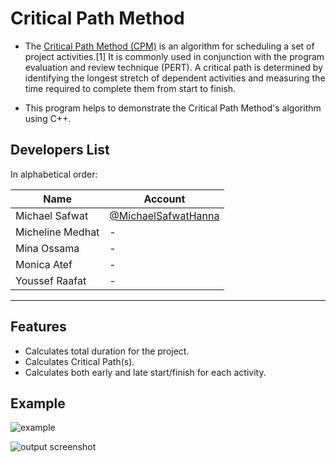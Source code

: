 # Critical Path Method

- The [Critical Path Method (CPM)](https://en.wikipedia.org/wiki/Critical_path_method) is an algorithm for scheduling a set of project activities.[1] It is commonly used in conjunction with the program evaluation and review technique (PERT). A critical path is determined by identifying the longest stretch of dependent activities and measuring the time required to complete them from start to finish.

- This program helps to demonstrate the Critical Path Method's algorithm using C++.

## Developers List

In alphabetical order:

| Name             | Account                                                      |
| ---------------- | ------------------------------------------------------------ |
| Michael Safwat   | [@MichaelSafwatHanna](https://github.com/MichaelSafwatHanna) |
| Micheline Medhat | -                                                            |
| Mina Ossama      | -                                                            |
| Monica Atef      | -                                                            |
| Youssef Raafat   | -                                                            |

---

## Features

- Calculates total duration for the project.
- Calculates Critical Path(s).
- Calculates both early and late start/finish for each activity.

## Example

![example](https://user-images.githubusercontent.com/41103290/50292261-511e3980-0479-11e9-8d83-90a998af8cfc.jpg)

![output screenshot](https://user-images.githubusercontent.com/41103290/47539068-bbc65500-d8ce-11e8-85b6-e834da1162b5.jpg)